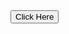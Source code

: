 <!DOCTYPE html>
<html>
<head>
  <meta charset="UTF-8">
  <meta http-equiv="X-UA-Compatible" content="IE=edge">
  <meta name="viewport" content="width=device-width, initial-scale=1.0">
  <title>Websocket Test</title>
</head>
<body>
  <button onclick="contactServer">Click Here</button>
</body>
<script>
  const socket = new WebSocket('ws://localhost:13128');
socket.addEventListener('open', function(event) {
    socket.send("Connection Established");
});
socket.addEventListener('message', function(event) {
    console.log(event.data);
});
const contactServer = () => {
  socket.send("Hello World!");
}
</script>
</html
